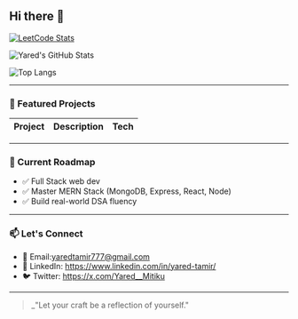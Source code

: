 ## Hi there 👋

<!--
**Jared-tm/Jared-tm** is a ✨ _special_ ✨ repository because its `README.md` (this file) appears on your GitHub profile.

<h1 align="center">Hi, I'm Yared 👋</h1>
<p align="center">
  🚀 Electrical & Computer Engineering Student | Aspiring Embedded Systems & AI Engineer  
</p>

---

### 🧠 About Me

- 🎓 I'm studying Electrical and Computer Engineering at AAU.
- ⚙️ I’m interested in Embedded Systems, Robotics, and AI-powered hardware and software Engineering.
- 🧩 I love solving algorithmic problems and building real-world tech projects.
- 🛠️ Currently working on mastering the Full Stack app development and Data Structures & Algorithms.

---

### 📊 LeetCode & GitHub Stats

<!-- LeetCode Badge -->
[![LeetCode Stats](https://leetcard.jacoblin.cool/YOUR_LEETCODE_USERNAME?theme=dark&font=JetBrains+Mono)](https://leetcode.com/YOUR_LEETCODE_USERNAME)

<!-- GitHub Stats -->
![Yared's GitHub Stats](https://github-readme-stats.vercel.app/api?username=YOUR_GITHUB_USERNAME&show_icons=true&theme=github_dark)

<!-- Most Used Languages -->
![Top Langs](https://github-readme-stats.vercel.app/api/top-langs/?username=YOUR_GITHUB_USERNAME&layout=compact&theme=github_dark)

---

### 📁 Featured Projects

| Project | Description | Tech |
|--------|-------------|------|

---

### 🧭 Current Roadmap

- ✅ Full Stack web dev
- ✅ Master MERN Stack (MongoDB, Express, React, Node)
- ✅ Build real-world DSA fluency

---

### 📫 Let's Connect

- 📧 Email:yaredtamir777@gmail.com  
- 🔗 LinkedIn: https://www.linkedin.com/in/yared-tamir/
- 🐦 Twitter: https://x.com/Yared__Mitiku
---

> _"Let your craft be a reflection of yourself."


